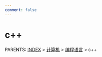 ```yaml
---
comment: false
---
```


# c++

PARENTS: [INDEX](/gknows/wiki) > [计算机](/gknows/计算机) > [编程语言](/gknows/编程语言) > c++

